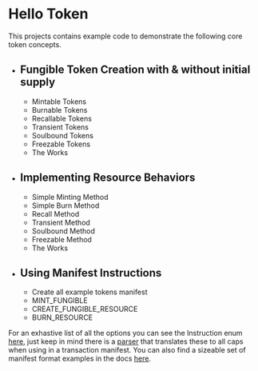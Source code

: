 # Hello Token

This projects contains example code to demonstrate the following core token concepts.
- Fungible Token Creation with & without initial supply
    - 
    - Mintable Tokens
    - Burnable Tokens
    - Recallable Tokens
    - Transient Tokens
    - Soulbound Tokens
    - Freezable Tokens
    - The Works

- Implementing Resource Behaviors
    - 
    - Simple Minting Method
    - Simple Burn Method
    - Recall Method
    - Transient Method
    - Soulbound Method
    - Freezable Method
    - The Works

- Using Manifest Instructions
    - 
    - Create all example tokens manifest
    - MINT_FUNGIBLE
    - CREATE_FUNGIBLE_RESOURCE
    - BURN_RESOURCE

For an exhastive list of all the options you can see the Instruction enum [here](https://github.com/radixdlt/radixdlt-scrypto/blob/6ab3fab9ca88788a6753649b553ea3b1b3a5e31f/transaction/src/manifest/ast.rs), just keep in mind there is a [parser](https://github.com/radixdlt/radixdlt-scrypto/blob/6ab3fab9ca88788a6753649b553ea3b1b3a5e31f/transaction/src/manifest/parser.rs#L111) that translates these to all caps when using in a transaction manifest. You can also find a sizeable set of manifest format examples in the docs [here](https://docs.radixdlt.com/docs/specifications).